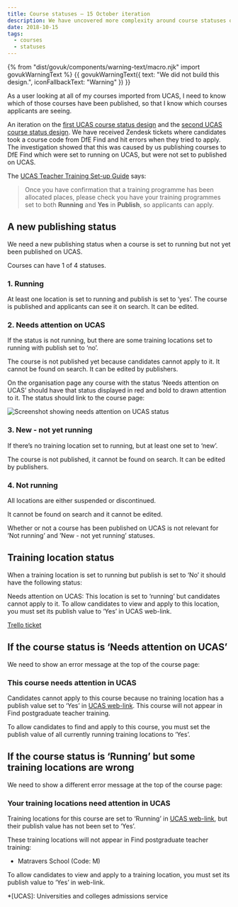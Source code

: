 ```yaml
---
title: Course statuses – 15 October iteration
description: We have uncovered more complexity around course statuses on UCAS
date: 2018-10-15
tags:
  - courses
  - statuses
---
```


{% from "dist/govuk/components/warning-text/macro.njk" import govukWarningText %}
{{ govukWarningText({ text: "We did not build this design.", iconFallbackText: "Warning" }) }}

As a user looking at all of my courses imported from UCAS, I need to know which of those courses have been published, so that I know which courses applicants are seeing.

An iteration on the [first UCAS course status design](/publish-teacher-training-courses/ucas-course-status) and the [second UCAS course status design](/publish-teacher-training-courses/course-not-running). We have received Zendesk tickets where candidates took a course code from DfE Find and hit errors when they tried to apply. The investigation showed that this was caused by us publishing courses to DfE Find which were set to running on UCAS, but were not set to published on UCAS.

The [UCAS Teacher Training Set-up Guide](https://www.ucas.com/file/115581/download?token=mv-G6P53) says:

> Once you have confirmation that a training programme has been allocated places, please check you have your training programmes set to both **Running** and **Yes** in **Publish**, so applicants can apply.

## A new publishing status

We need a new publishing status when a course is set to running but not yet been published on UCAS.

Courses can have 1 of 4 statuses.

### 1\. Running

At least one location is set to running and publish is set to ‘yes’. The course is published and applicants can see it on search. It can be edited.

### 2\. Needs attention on UCAS

If the status is not running, but there are some training locations set to running with publish set to ‘no’.

The course is not published yet because candidates cannot apply to it. It cannot be found on search. It can be edited by publishers.

On the organisation page any course with the status ‘Needs attention on UCAS’ should have that status displayed in red and bold to drawn attention to it. The status should link to the course page:

![Screenshot showing needs attention on UCAS status](needs-attention-status.png)

### 3\. New - not yet running

If there’s no training location set to running, but at least one set to ‘new’.

The course is not published, it cannot be found on search. It can be edited by publishers.

### 4\. Not running

All locations are either suspended or discontinued.

It cannot be found on search and it cannot be edited.

Whether or not a course has been published on UCAS is not relevant for ’Not running’ and ’New - not yet running’ statuses.

## Training location status

When a training location is set to running but publish is set to ‘No’ it should have the following status:

Needs attention on UCAS: This location is set to ‘running’ but candidates cannot apply to it. To allow candidates to view and apply to this location, you must set its publish value to ‘Yes’ in UCAS web-link.

[Trello ticket](https://trello.com/c/sXUxUwyL/479-ucas-unpublished-courses-appearing-on-search-showing-incorrectly-on-publish)

## If the course status is ‘Needs attention on UCAS’

We need to show an error message at the top of the course page:

### This course needs attention in UCAS

Candidates cannot apply to this course because no training location has a publish value set to ‘Yes’ in [UCAS web-link](https://www.ucas.com/sign-web-link). This course will not appear in Find postgraduate teacher training.

To allow candidates to find and apply to this course, you must set the publish value of all currently running training locations to ‘Yes’.

## If the course status is ‘Running’ but some training locations are wrong

We need to show a different error message at the top of the course page:

### Your training locations need attention in UCAS

Training locations for this course are set to ‘Running’ in [UCAS web-link](https://www.ucas.com/sign-web-link), but their publish value has not been set to ‘Yes’.

These training locations will not appear in Find postgraduate teacher training:

- Matravers School (Code: M)

To allow candidates to view and apply to a training location, you must set its publish value to ‘Yes’ in web-link.

*[UCAS]: Universities and colleges admissions service
